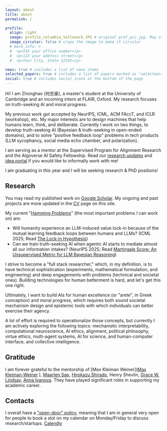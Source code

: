 ```yaml
---
layout: about
title: about
permalink: /

profile:
  align: right
  image: profile_columbia_totleneck.JPG # original prof_pic.jpg. May still persist in different locations.
  image_circular: false # crops the image to make it circular
  # more_info: >
  #  <p>555 your office number</p>
  #  <p>123 your address street</p>
  #  <p>Your City, State 12345</p>

news: true # includes a list of news items
selected_papers: true # includes a list of papers marked as "selected={true}"
social: true # includes social icons at the bottom of the page
---
```


Hi! I am Zhonghao (何忠豪), a master's student at the University of Cambridge and an incoming intern at FLAIR, Oxford. My research focuses on truth-seeking AI and moral progress.

My previous work got accepted by NeurIPS, ICML, ACM FAccT, and ICLR (workshop), etc. My major interests are to design machines that help humans learn, think, and deliberate. Currently I work on two things, to develop truth-seeking AI (Bayesian & truth-seeking in open-ended domains), and to solve "positive feedback loop" problems in tech products (LLM sycophancy, social media echo chamber, and polarization).

I am serving as a mentor at the Supervised Program for Alignment Research and the Algoverse AI Safety Fellowship. Read our [research updates](https://tinyurl.com/prevailai) and [idea portal](https://docs.google.com/document/d/17HGZ8M8QY5Lvna3Cxp83U6uXNMbnWRJWA1t3dE6yoco/edit?tab=t.0) if you would like to informally work with me!

I am graduating in this year and I will be seeking research & PhD positions!

## Research

You may read my published work on [Google Scholar](https://scholar.google.com/citations?user=PuUcZTYAAAAJ&hl=en&oi=ao). My ongoing and past projects are more updated in the [CV](https://hezhonghao.github.io/assets/pdf/Zhonghao_CV_Technical_2025.pdf) page on this site.

My current "[Hamming Problems](https://www.cs.virginia.edu/~robins/YouAndYourResearch.html)" (the most important problems I can work on) are:

- Will humanity experience an LLM-induced value lock-in because of the mutual learning feedback loops between humans and LLMs? (ICML 2025; Read [The Lock-in Hypothesis](https://thelockinhypothesis.com))
- Can we train truth-seeking AI when agentic AI starts to mediate almost all our information intakes? (NeurIPS 2025; Read [Martingale Score: An Unsupervised Metric for LLM Bayesian Reasoning](https://tinyurl.com/martingalescore))

I strive to become a "full stack researcher," which, in my definition, is to have technical sophistication (experiments, mathematical formulation, and engineering) and deep engagements with problems (technical and societal ones). Building technologies for human betterment is hard, and let's get this one right.

Ultimately, I want to build AIs for human excellence (or "arete", in Greek conception) and moral progress, which requires both sound societal mechanism design and epistemic tools with which individuals can better exercise their agency.

A lot of effort is required to operationalize those concepts, but currently I am actively exploring the following topics: mechanistic interpretability, computational neuroscience, AI ethics, alignment, political philosophy, virtue ethics, multi-agent systems, AI for science, and human-computer interface, and collective intelligence.

## Gratitude

I am forever grateful to the mentorship of [Max Kleiman Weiner]([Max Kleiman-Weiner](https://faculty.washington.edu/maxkw/)
), [Maarten Sap](https://maartensap.com/), [Hirokazu Shirado](https://www.shirado.net/), Henry Shevlin, [Grace W. Lindsay](https://gracewlindsay.com/), [Anna Ivanova](https://anna-ivanova.net/). They have played significant roles in supporting my academic career.

## Contacts

I overall have a ["open-door" policy](https://www.cs.virginia.edu/~robins/YouAndYourResearch.html#:~:text=Another%20trait%2C%20it,they%20miss%20fame.), meaning that I am in general very open for people to book a slot on my calendar on Monday/Friday to discuss research/startups. [Calendly](https://calendly.com/hezhonghao) <!---You may drop me an email at hezhonghao2030@gmail.com--->
